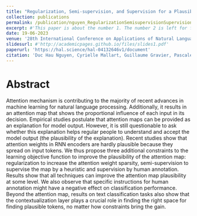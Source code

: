 ```yaml
---
title: "Regularization, Semi-supervision, and Supervision for a Plausible Attention-Based Explanation"
collection: publications
permalink: /publication/nguyen_RegularizationSemisupervisionSupervision_2023
excerpt: #'This paper is about the number 1. The number 2 is left for future work.'
date: 19-06-2023
venue: '28th International Conference on Applications of Natural Language to Information Systems (NLDB) 2023'
slidesurl: #'http://academicpages.github.io/files/slides1.pdf'
paperurl: 'https://hal.science/hal-04132646v1/document'
citation: 'Duc Hau Nguyen, Cyrielle Mallart, Guillaume Gravier, Pascale Sébillot. Regularization, Semi-supervision, and Supervision for a Plausible Attention-Based Explanation. NLDB 2023, Derby, United Kingdom. pp.1-14.'
---
```


Abstract
======
Attention mechanism is contributing to the majority of recent advances in machine learning for natural language processing. Additionally, it results in an attention map that shows the proportional influence of each input in its decision. Empirical studies postulate that attention maps can be provided as an explanation for model output. However, it is still questionable to ask whether this explanation helps regular people to understand and accept the model output (the plausibility of the explanation). Recent studies show that attention weights in RNN encoders are hardly plausible because they spread on input tokens. We thus propose three additional constraints to the learning objective function to improve the plausibility of the attention map: regularization to increase the attention weight sparsity, semi-supervision to supervise the map by a heuristic and supervision by human annotation. Results show that all techniques can improve the attention map plausibility at some level. We also observe that specific instructions for human annotation might have a negative effect on classification performance. Beyond the attention map, results on text classification tasks also show that the contextualization layer plays a crucial role in finding the right space for finding plausible tokens, no matter how constraints bring the gain.